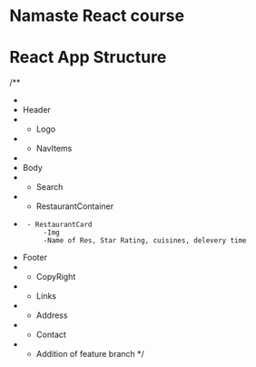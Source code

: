 # Namaste React course

# React App Structure

/\*\*

-
- Header
- - Logo
- - NavItems
-
- Body
- - Search
- - RestaurantContainer
-      - RestaurantCard
           -Img
           -Name of Res, Star Rating, cuisines, delevery time
- Footer
- - CopyRight
- - Links
- - Address
- - Contact
- - Addition of feature branch
    \*/
